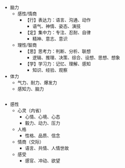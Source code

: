 - 脑力
  - 感性/情商
    - 【行】表达力：语言、沟通、动作
      - 语气、神情、姿态、演技
    - 【定】集中力：专注、忍耐、自律
      - 精神、意志、意识
  - 理性/智商
    - 【思】思考力：判断、分析、联想
      - 逻辑、推理、决策、综合、设想、思想、想象
    - 【学】学习力：记忆、理解、感知
      - 知识、经验、观察
- 体力
  - 气力、耐力、爆发力
  - 感知力、脑力

## 
- 感性
  - 心灵（内省）
    - 心情、心境、心态
    - 毅力、动力、压力
  - 人格
    - 性格、品质、信念
  - 情商（交际）
    - 语言、共情、人情世故
  - 感受
    - 感官、冲动、欲望
